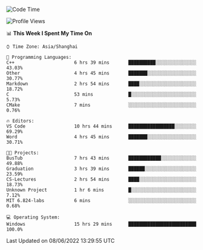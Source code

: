 <!--START_SECTION:waka-->
![Code Time](http://img.shields.io/badge/Code%20Time-108%20hrs%2037%20mins-blue)

![Profile Views](http://img.shields.io/badge/Profile%20Views-5-blue)

📊 **This Week I Spent My Time On** 

```text
⌚︎ Time Zone: Asia/Shanghai

💬 Programming Languages: 
C++                      6 hrs 39 mins       ██████████░░░░░░░░░░░░░░░   43.03% 
Other                    4 hrs 45 mins       ███████░░░░░░░░░░░░░░░░░░   30.77% 
Markdown                 2 hrs 54 mins       ████░░░░░░░░░░░░░░░░░░░░░   18.72% 
C                        53 mins             █░░░░░░░░░░░░░░░░░░░░░░░░   5.73% 
CMake                    7 mins              ░░░░░░░░░░░░░░░░░░░░░░░░░   0.76%

🔥 Editors: 
VS Code                  10 hrs 44 mins      █████████████████░░░░░░░░   69.29% 
Word                     4 hrs 45 mins       ███████░░░░░░░░░░░░░░░░░░   30.71%

🐱‍💻 Projects: 
BusTub                   7 hrs 43 mins       ████████████░░░░░░░░░░░░░   49.88% 
Graduation               3 hrs 39 mins       ██████░░░░░░░░░░░░░░░░░░░   23.59% 
CS-Lectures              2 hrs 54 mins       ████░░░░░░░░░░░░░░░░░░░░░   18.73% 
Unknown Project          1 hr 6 mins         █░░░░░░░░░░░░░░░░░░░░░░░░   7.12% 
MIT 6.824-labs           6 mins              ░░░░░░░░░░░░░░░░░░░░░░░░░   0.68%

💻 Operating System: 
Windows                  15 hrs 29 mins      █████████████████████████   100.0%

```


 Last Updated on 08/06/2022 13:29:55 UTC
<!--END_SECTION:waka-->